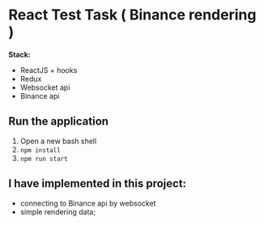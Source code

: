 # React Test Task ( Binance rendering )
**Stack:**
- ReactJS + hooks
- Redux
- Websocket api
- Binance api

## Run the application
1. Open a new bash shell
2. ```npm install```
3. ```npm run start```


## I have implemented in this project:
- connecting to Binance api by websocket
- simple rendering data;
